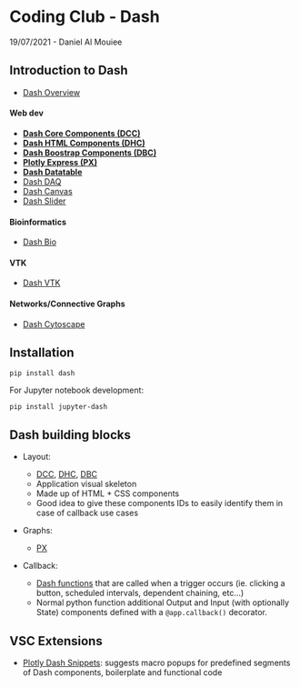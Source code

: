 
# Coding Club - Dash

19/07/2021 - Daniel Al Mouiee

## Introduction to Dash

- [Dash Overview](https://dash.plotly.com/introduction)
#### Web dev
- [**Dash Core Components (DCC)**](https://dash.plotly.com/dash-core-components)
- [**Dash HTML Components (DHC)**](https://dash.plotly.com/dash-html-components)
- [**Dash Boostrap Components (DBC)**](https://dash-bootstrap-components.opensource.faculty.ai/)
- [**Plotly Express (PX)**](https://plotly.com/python/plotly-express/)
- [**Dash Datatable**](https://dash.plotly.com/datatable)
- [Dash DAQ](https://dash.plotly.com/daq)
- [Dash Canvas](https://dash.plotly.com/canvas)
- [Dash Slider](https://dash.plotly.com/slider)
#### Bioinformatics
- [Dash Bio](https://dash.plotly.com/datatable)
#### VTK
- [Dash VTK](https://dash.plotly.com/vtk)
#### Networks/Connective Graphs
- [Dash Cytoscape](https://dash.plotly.com/cytoscape)

## Installation
```
pip install dash
```
For Jupyter notebook development:
```
pip install jupyter-dash
```

## Dash building blocks
- Layout: 
    - [DCC](https://dash.plotly.com/dash-core-components), [DHC](https://dash.plotly.com/dash-html-components), [DBC](https://dash-bootstrap-components.opensource.faculty.ai/)
    - Application visual skeleton
    - Made up of HTML + CSS components
    - Good idea to give these components IDs to easily identify them in case of callback use cases 
- Graphs:
    - [PX](https://plotly.com/python/plotly-express/)

- Callback:
    - [Dash functions](https://dash.plotly.com/basic-callbacks) that are called when a trigger occurs (ie. clicking a button, scheduled intervals, dependent chaining, etc...)
    - Normal python function additional Output and Input (with optionally State) components defined with a ```@app.callback()``` decorator.


## VSC Extensions
- [Plotly Dash Snippets](https://marketplace.visualstudio.com/items?itemName=PlotlyDashSnippets.plotly-dash-snippets): suggests macro popups for predefined segments of Dash components, boilerplate and functional code 